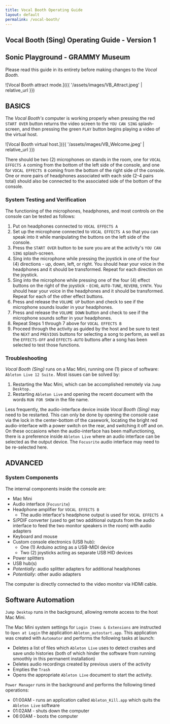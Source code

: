 ```yaml
---
title: Vocal Booth Operating Guide
layout: default
permalink: /vocal-booth/
---
```


## Vocal Booth (Sing) Operating Guide - Version 1

## Sonic Playground - GRAMMY Museum

Please read this guide in its entirety before making changes to the _Vocal Booth._

![Vocal Booth attract mode.]({{ '/assets/images/VB_Attract.jpeg' | relative_url }})

## BASICS

The _Vocal Booth's_ computer is working properly when pressing the red `START OVER` button returns the video screen to the `YOU CAN SING` splash-screen, and then pressing the green `PLAY` button begins playing a video of the virtual host.

![Vocal Booth virtual host.]({{ '/assets/images/VB_Welcome.jpeg' | relative_url }})

There should be two (2) microphones on stands in the room, one for `VOCAL EFFECTS A` coming from the bottom of the left side of the console, and one for `VOCAL EFFECTS B` coming from the bottom of the right side of the console. One or more pairs of headphones associated with each side (2-4 pairs total) should also be connected to the associated side of the bottom of the console.  

### System Testing and Verification

The functioning of the microphones, headphones, and most controls on the console can be tested as follows:  

1. Put on headphones connected to `VOCAL EFFECTS A`
2. Set up the microphone connected to `VOCAL EFFECTS A` so that you can speak into it while manipulating the buttons on the left side of the console.
3. Press the `START OVER` button to be sure you are at the activity's `YOU CAN SING` splash-screen.
4. Sing into the microphone while pressing the joystick in one of the four (4) directions - up, down, left, or right. You should hear your voice in the headphones and it should be transformed. Repeat for each direction on the joystick.
5. Sing into the microphone while pressing one of the four (4) effect buttons on the right of the joystick - `ECHO`, `AUTO-TUNE`, `REVERB`, `SYNTH`. You should hear your voice in the headphones and it should be transformed. Repeat for each of the other effect buttons.
6. Press and release the `VOLUME UP` button and check to see if the microphone sounds louder in your headphones.
7. Press and release the `VOLUME DOWN` button and check to see if the microphone sounds softer in your headphones.
8. Repeat Steps 1 through 7 above for `VOCAL EFFECTS B`
9. Proceed through the activity as guided by the host and be sure to test the `NEXT` and `PREVIOUS` buttons for selecting a song to perform, as well as the `EFFECTS-OFF` and `EFFECTS-AUTO` buttons after a song has been selected to test those functions.

### Troubleshooting

_Vocal Booth (Sing)_ runs on a Mac Mini, running one (1) piece of software: `Ableton Live 12 Suite.` Most issues can be solved by:

1. Restarting the Mac Mini, which can be accomplished remotely via `Jump Desktop.`
2. Restarting `Ableton Live` and opening the recent document with the words `RUN FOR SHOW` in the file name.

Less frequently, the audio-interface device inside _Vocal Booth (Sing)_ may need to be restarted. This can only be done by opening the console case via the lock in the center-bottom of the casework, locating the bright red audio-interface with a power switch on the rear, and switching it off and on. On these occasions when the audio-interface has been malfunctioning, there is a preference inside `Ableton Live` where an audio interface can be selected as the output device. The `Focusrite` audio interface may need to be re-selected here.

## ADVANCED

### System Components

The internal components inside the console are:

- Mac Mini
- Audio interface (`Focusrite`)
- Headphone amplifier for `VOCAL EFFECTS B`
  - The audio interface's headphone output is used for `VOCAL EFFECTS A`
- S/PDIF converter (used to get two additional outputs from the audio interface to feed the two monitor speakers in the room) with audio adapters
- Keyboard and mouse
- Custom console electronics (USB hub):
  - One (1) Arduino acting as a USB-MIDI device
  - Two (2) joysticks acting as separate USB HID devices
- Power splitters
- USB hub(s)
- _Potentially_: audio splitter adapters for additional headphones
- _Potentially_: other audio adapters

The computer is directly connected to the video monitor via HDMI cable.

## Software Automation

`Jump Desktop` runs in the background, allowing remote access to the host Mac Mini.

The Mac Mini system settings for `Login Items & Extensions` are instructed to `Open at Login` the application `Ableton_autostart.app`. This application was created with `Automator` and performs the following tasks at launch:

- Deletes a list of files which `Ableton Live` uses to detect crashes and save undo histories (both of which hinder the software from running smoothly in this permanent installation)
- Deletes audio recordings created by previous users of the activity
- Empties the `Trash`
- Opens the appropriate `Ableton Live` document to start the activity.

`Power Manager` runs in the background and performs the following timed operations:

- 01:00AM - runs an application called `Ableton_Kill.app` which quits the `Ableton Live` software
- 01:02AM - shuts down the computer
- 06:00AM - boots the computer
